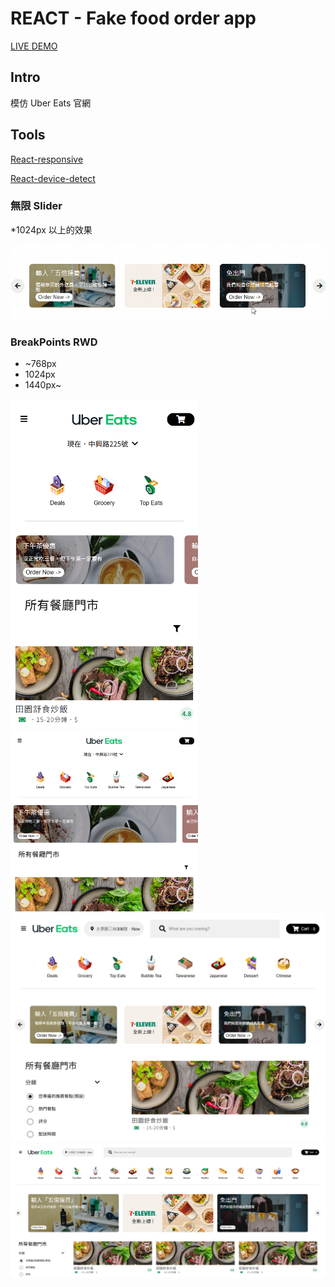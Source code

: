 # REACT - Fake food order app

[LIVE DEMO](https://wlcharlie.github.io/fake-food-order-app/)

## Intro

模仿 Uber Eats 官網

## Tools

[React-responsive](https://www.npmjs.com/package/react-responsive)

[React-device-detect](https://www.npmjs.com/package/react-device-detect)

### 無限 Slider

\*1024px 以上的效果

<img src="./public/images/slider.gif" width="600">

### BreakPoints RWD

- ~768px
- 1024px
- 1440px~

<img src="./public/images/04.png" width="300">
<img src="./public/images/03.png" width="300">
<img src="./public/images/02.png" width="900">
<img src="./public/images/01.png" width="900">
